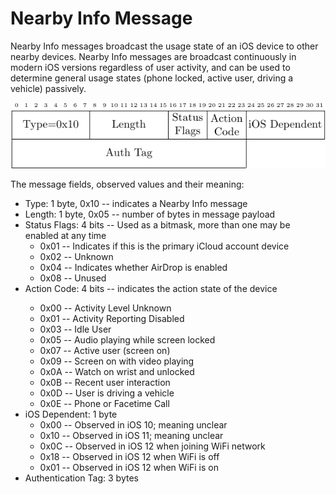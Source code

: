 <h1>Nearby Info Message</h1>

<p> 
Nearby Info messages broadcast the usage state of an iOS device to other nearby
devices. Nearby Info messages are broadcast continuously in modern iOS versions
regardless of user activity, and can be used to determine general usage states
(phone locked, active user, driving a vehicle) passively. 
</p>


<div align="center">
<img src="/figs/nearby_info_format.png">
</div>

<!-- Leave this line -->
<p>The message fields, observed values and their meaning:</p>

<ul>
<li>
Type: 1 byte, 0x10 -- indicates a Nearby Info message
</li>
<li>
Length: 1 byte, 0x05 -- number of bytes in message payload
</li>
<li>
Status Flags: 4 bits -- Used as a bitmask, more than one may be enabled at any
time
<ul>
<li>
0x01 -- Indicates if this is the primary iCloud account device
</li>
<li>
0x02 -- Unknown
</li>
<li>
0x04 -- Indicates whether AirDrop is enabled
</li>
<li>
0x08 -- Unused
</li>
</ul>
</li>
<li>
Action Code: 4 bits  -- indicates the action state of the device
</li>
<ul>
<li>
0x00 -- Activity Level Unknown
</li>
<li>
0x01 -- Activity Reporting Disabled
</li>
<li>
0x03 -- Idle User
</li>
<li>
0x05 -- Audio playing while screen locked
</li>
<li>
0x07 -- Active user (screen on)
</li>
<li>
0x09 -- Screen on with video playing
</li>
<li>
0x0A -- Watch on wrist and unlocked
</li>
<li>
0x0B -- Recent user interaction
</li>
<li>
0x0D -- User is driving a vehicle
</li>
<li>
0x0E -- Phone or Facetime Call
</li>
</ul>
<li>
iOS Dependent: 1 byte
<ul>
<li>
0x00 -- Observed in iOS 10; meaning unclear
</li>
<li>
0x10 -- Observed in iOS 11; meaning unclear
</li>
<li>
0x0C -- Observed in iOS 12 when joining WiFi network
</li>
<li>
0x18 -- Observed in iOS 12 when WiFi is off
</li>
<li>
0x01 -- Observed in iOS 12 when WiFi is on
</li>
</ul>
</li>
<li>
Authentication Tag: 3 bytes
</li>
</ul>
